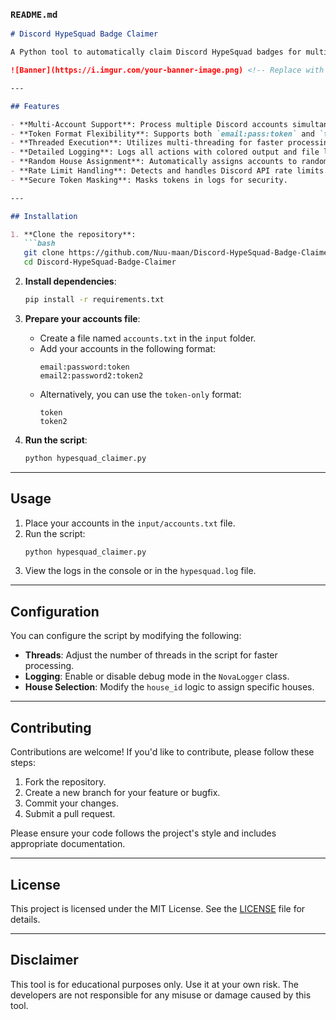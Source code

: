 ### `README.md`

```markdown
# Discord HypeSquad Badge Claimer

A Python tool to automatically claim Discord HypeSquad badges for multiple accounts. Supports both `email:pass:token` and `token-only` formats. Built with multi-threading for efficient processing and includes detailed logging.

![Banner](https://i.imgur.com/your-banner-image.png) <!-- Replace with your banner image -->

---

## Features

- **Multi-Account Support**: Process multiple Discord accounts simultaneously.
- **Token Format Flexibility**: Supports both `email:pass:token` and `token-only` formats.
- **Threaded Execution**: Utilizes multi-threading for faster processing.
- **Detailed Logging**: Logs all actions with colored output and file logging.
- **Random House Assignment**: Automatically assigns accounts to random HypeSquad houses (Bravery, Brilliance, Balance).
- **Rate Limit Handling**: Detects and handles Discord API rate limits.
- **Secure Token Masking**: Masks tokens in logs for security.

---

## Installation

1. **Clone the repository**:
   ```bash
   git clone https://github.com/Nuu-maan/Discord-HypeSquad-Badge-Claimer.git
   cd Discord-HypeSquad-Badge-Claimer
   ```

2. **Install dependencies**:
   ```bash
   pip install -r requirements.txt
   ```

3. **Prepare your accounts file**:
   - Create a file named `accounts.txt` in the `input` folder.
   - Add your accounts in the following format:
     ```
     email:password:token
     email2:password2:token2
     ```
   - Alternatively, you can use the `token-only` format:
     ```
     token
     token2
     ```

4. **Run the script**:
   ```bash
   python hypesquad_claimer.py
   ```

---

## Usage

1. Place your accounts in the `input/accounts.txt` file.
2. Run the script:
   ```bash
   python hypesquad_claimer.py
   ```
3. View the logs in the console or in the `hypesquad.log` file.

---

## Configuration

You can configure the script by modifying the following:

- **Threads**: Adjust the number of threads in the script for faster processing.
- **Logging**: Enable or disable debug mode in the `NovaLogger` class.
- **House Selection**: Modify the `house_id` logic to assign specific houses.

---

## Contributing

Contributions are welcome! If you'd like to contribute, please follow these steps:

1. Fork the repository.
2. Create a new branch for your feature or bugfix.
3. Commit your changes.
4. Submit a pull request.

Please ensure your code follows the project's style and includes appropriate documentation.

---

## License

This project is licensed under the MIT License. See the [LICENSE](LICENSE) file for details.

---

## Disclaimer

This tool is for educational purposes only. Use it at your own risk. The developers are not responsible for any misuse or damage caused by this tool.
